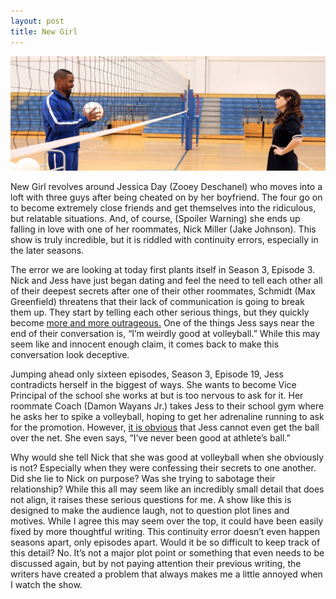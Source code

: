 ```yaml
---
layout: post
title: New Girl
---
```


![Coach and Jess at Volleyball Net](/assets/images/newgirl_volleyball.jpg)

New Girl revolves around Jessica Day (Zooey Deschanel) who moves into a loft with three guys after being cheated on by her boyfriend. The four go on to become extremely close friends and get themselves into the ridiculous, but relatable situations. And, of course, (Spoiler Warning) she ends up falling in love with one of her roommates, Nick Miller (Jake Johnson). This show is truly incredible, but it is riddled with continuity errors, especially in the later seasons.

The error we are looking at today first plants itself in Season 3, Episode 3. Nick and Jess have just began dating and feel the need to tell each other all of their deepest secrets after one of their other roommates, Schmidt (Max Greenfield) threatens that their lack of communication is going to break them up. They start by telling each other serious things, but they quickly become [more and more outrageous.](https://www.youtube.com/watch?v=6n06CsGrZ5s) One of the things Jess says near the end of their conversation is, “I’m weirdly good at volleyball.” While this may seem like and innocent enough claim, it comes back to make this conversation look deceptive. 

Jumping ahead only sixteen episodes, Season 3, Episode 19, Jess contradicts herself in the biggest of ways. She wants to become Vice Principal of the school she works at but is too nervous to ask for it. Her roommate Coach (Damon Wayans Jr.) takes Jess to their school gym where he asks her to spike a volleyball, hoping to get her adrenaline running to ask for the promotion. However, [it is obvious](https://www.youtube.com/watch?v=ZzoeDxWUdHA) that Jess cannot even get the ball over the net. She even says, “I’ve never been good at athlete’s ball.” 

Why would she tell Nick that she was good at volleyball when she obviously is not? Especially when they were confessing their secrets to one another. Did she lie to Nick on purpose? Was she trying to sabotage their relationship? While this all may seem like an incredibly small detail that does not align, it raises these serious questions for me. A show like this is designed to make the audience laugh, not to question plot lines and motives. While I agree this may seem over the top, it could have been easily fixed by more thoughtful writing. This continuity error doesn’t even happen seasons apart, only episodes apart. Would it be so difficult to keep track of this detail? No. It’s not a major plot point or something that even needs to be discussed again, but by not paying attention their previous writing, the writers have created a problem that always makes me a little annoyed when I watch the show. 

